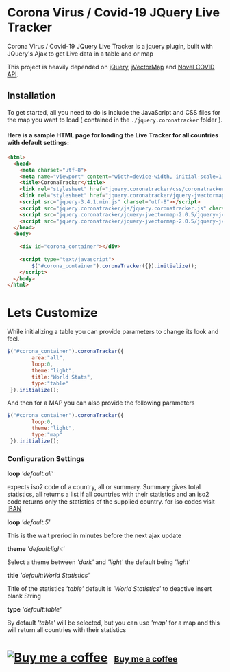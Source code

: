 # Corona Virus / Covid-19 JQuery Live Tracker

Corona Virus / Covid-19 JQuery Live Tracker is a jquery plugin, built with JQuery's Ajax to get Live data in a table and or map

This project is heavily depended on [jQuery](https://jquery.com/), [jVectorMap](https://jvectormap.com/) and [Novel COVID API](https://jquery.com/).

## Installation

To get started, all you need to do is include the JavaScript and CSS files for the map you want to load ( contained in the `./jquery.coronatracker` folder ).

#### Here is a sample HTML page for loading the Live Tracker for all countries with default settings:

```html
<html>
  <head>
    <meta charset="utf-8">
    <meta name="viewport" content="width=device-width, initial-scale=1, shrink-to-fit=no">
    <title>CoronaTracker</title>
    <link rel="stylesheet" href="jquery.coronatracker/css/coronatracker.css">
    <link rel="stylesheet" href="jquery.coronatracker/jquery-jvectormap-2.0.5/jquery-jvectormap-2.0.5.css">
    <script src="jquery-3.4.1.min.js" charset="utf-8"></script>
    <script src="jquery.coronatracker/js/jquery.coronatracker.js" charset="utf-8"></script>
    <script src="jquery.coronatracker/jquery-jvectormap-2.0.5/jquery-jvectormap-2.0.5.min.js" charset="utf-8"></script>
    <script src="jquery.coronatracker/jquery-jvectormap-2.0.5/jquery-jvectormap-world-mill-en.js" charset="utf-8"></script>
  </head>
  <body>
    
    <div id="corona_container"></div>
    
    <script type="text/javascript">
        $("#corona_container").coronaTracker({}).initialize();
    </script>
  </body>
</html>
```

Lets Customize
======

While initializing a table you can provide parameters to change its look and feel.

```js
$("#corona_container").coronaTracker({
        area:"all", 
        loop:0, 
        theme:"light", 
        title:"World Stats", 
        type:"table"
 }).initialize();
```

And then for a MAP you can also provide the following parameters

```js
$("#corona_container").coronaTracker({
        loop:0,
        theme:"light",
        type:"map"
 }).initialize();
```

### Configuration Settings

**loop** *'default:all'* 

expects iso2 code of a country, all or summary. Summary gives total statistics, all returns a list if all countries with their statistics and an iso2 code returns only the statistics of the supplied country. for iso codes visit [IBAN](https://www.iban.com/country-codes) 

**loop** *'default:5'*

This is the wait preriod in minutes before the next ajax update

**theme** *'default:light'*

Select a theme between *'dark'* and *'light'* the default being *'light'*

**title** *'default:World Statistics'*

Title of the statistics *'table'* default is *'World Statistics'* to deactive insert blank String 

**type** *'default:table'*

By default *'table'* will be selected, but you can use *'map'* for a map and this will return all countries with their statistics



# <a class="bmc-button" target="_blank" href="https://www.buymeacoffee.com/ianaleck"><img src="https://cdn.buymeacoffee.com/buttons/bmc-new-btn-logo.svg" alt="Buy me a coffee"><span style="margin-left:15px;font-size:19px !important;">Buy me a coffee</span></a>
